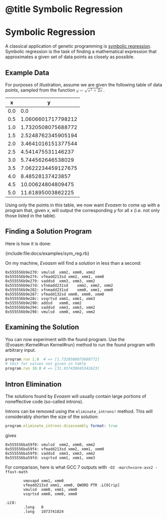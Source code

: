 # @title Symbolic Regression
# Symbolic Regression

A classical application of genetic programming is [symbolic regression](https://en.wikipedia.org/wiki/Symbolic_regression).
Symbolic regression is the task of finding a mathematical expression that approximates a given set of data points as closely as possible.

## Example Data

For purposes of illustration, assume we are given the following
table of data points, sampled from the function
<math xmlns='http://www.w3.org/1998/Math/MathML'>
  <mi>y</mi>
  <mo>=</mo>
  <msqrt>
    <msup>
      <mi>x</mi>
      <mn>3</mn>
    </msup>
    <mo>+</mo>
    <mrow>
      <mn>2</mn>
      <mi>x</mi>
    </mrow>
  </msqrt>
</math>.

| x  | y |
| ------- | ----- |
| 0.0 | 0.0 |
| 0.5 | 1.0606601717798212 |
| 1.0 | 1.7320508075688772 |
| 1.5 | 2.5248762345905194 |
| 2.0 | 3.4641016151377544 |
| 2.5 | 4.541475531146237  |
| 3.0 | 5.744562646538029  |
| 3.5 | 7.0622234459127675 |
| 4.0 | 8.48528137423857   |
| 4.5 | 10.00624804809475  |
| 5.0 | 11.61895003862225  |

Using only the points in this table, we now want *Evoasm*
to come up with a program that, given *x*, will output the corresponding
*y* for all *x* (i.e. not only those listed in the table).

## Finding a Solution Program

Here is how it is done:
 
{include:file:docs/examples/sym_reg.rb}

On my machine, *Evoasm* will find a solution in less than a second:

```
0x555556b9e270:	vmulsd	xmm2, xmm0, xmm2
0x555556b9e274:	vfmadd213sd	xmm2, xmm1, xmm0
0x555556b9e279:	vaddsd	xmm3, xmm3, xmm2
0x555556b9e27d:	vfnmadd231sd	xmm2, xmm2, xmm2
0x555556b9e282:	vfnmadd231sd	xmm0, xmm1, xmm0
0x555556b9e287:	vfmadd132sd	xmm0, xmm0, xmm0
0x555556b9e28c:	vsqrtsd	xmm1, xmm1, xmm3
0x555556b9e290:	addsd	xmm0, xmm2
0x555556b9e294:	vaddsd	xmm3, xmm3, xmm2
0x555556b9e298:	vmulsd	xmm0, xmm2, xmm2
```

## Examining the Solution
You can now experiment with the found program.
Use the {Evoasm::Kernel#run Kernel#run} method to run the found program with arbitrary input.

```ruby
program.run 1.0  # => [1.7320508075688772]
# test for values not given in table
program.run 10.0 # => [31.937438845342623]
```

## Intron Elimination
The solutions found by *Evoasm* will usually contain large 
portions of noneffective code (so-called introns).

Introns can be removed using the `eliminate_introns!` method.
This will considerably shorten the size of the solution:

```ruby
program.eliminate_introns.disassembly format: true
```
gives

```
0x555556ba59f0:	vmulsd	xmm2, xmm0, xmm2
0x555556ba59f4:	vfmadd213sd	xmm2, xmm1, xmm0
0x555556ba59f9:	vaddsd	xmm3, xmm3, xmm2
0x555556ba59fd:	vsqrtsd	xmm1, xmm1, xmm3
```

For comparison, here is what GCC 7 outputs with `-O3 -march=core-avx2 -ffast-math`
```
        vmovapd xmm1, xmm0
        vfmadd213sd xmm1, xmm0, QWORD PTR .LC0[rip]
        vmulsd  xmm0, xmm1, xmm0
        vsqrtsd xmm0, xmm0, xmm0

.LC0:
        .long   0
        .long   1073741824
```        

